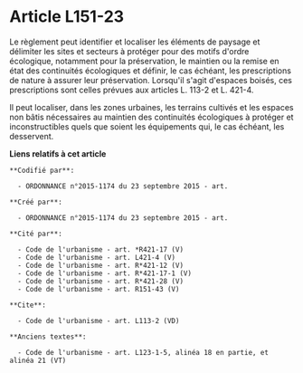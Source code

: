 # Article L151-23

Le règlement peut identifier et localiser les éléments de paysage et délimiter les sites et secteurs à protéger pour des
motifs d'ordre écologique, notamment pour la préservation, le maintien ou la remise en état des continuités écologiques et
définir, le cas échéant, les prescriptions de nature à assurer leur préservation. Lorsqu'il s'agit d'espaces boisés, ces
prescriptions sont celles prévues aux articles L. 113-2 et L. 421-4. 

Il peut localiser, dans les zones urbaines, les terrains cultivés et les espaces non bâtis nécessaires au maintien des
continuités écologiques à protéger et inconstructibles quels que soient les équipements qui, le cas échéant, les desservent.

**Liens relatifs à cet article**

	**Codifié par**:

	  - ORDONNANCE n°2015-1174 du 23 septembre 2015 - art.

	**Créé par**:

	  - ORDONNANCE n°2015-1174 du 23 septembre 2015 - art.

	**Cité par**:

	  - Code de l'urbanisme - art. *R421-17 (V)
	  - Code de l'urbanisme - art. L421-4 (V)
	  - Code de l'urbanisme - art. R*421-12 (V)
	  - Code de l'urbanisme - art. R*421-17-1 (V)
	  - Code de l'urbanisme - art. R*421-28 (V)
	  - Code de l'urbanisme - art. R151-43 (V)

	**Cite**:

	  - Code de l'urbanisme - art. L113-2 (VD)

	**Anciens textes**:

	  - Code de l'urbanisme - art. L123-1-5, alinéa 18 en partie, et alinéa 21 (VT)
